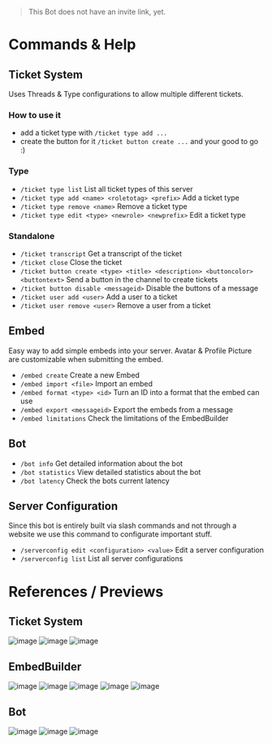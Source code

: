 > This Bot does not have an invite link, yet.

# Commands & Help


## Ticket System
Uses Threads & Type configurations to allow multiple different tickets.
### How to use it
- add a ticket type with `/ticket type add ...`
- create the button for it `/ticket button create ...` and your good to go :)
### Type
- `/ticket type list` List all ticket types of this server
- `/ticket type add <name> <roletotag> <prefix>` Add a ticket type
- `/ticket type remove <name>` Remove a ticket type
- `/ticket type edit <type> <newrole> <newprefix>` Edit a ticket type
### Standalone
- `/ticket transcript` Get a transcript of the ticket
- `/ticket close` Close the ticket
- `/ticket button create <type> <title> <description> <buttoncolor> <buttontext>` Send a button in the channel to create tickets
- `/ticket button disable <messageid>` Disable the buttons of a message
- `/ticket user add <user>` Add a user to a ticket
- `/ticket user remove <user>` Remove a user from a ticket

## Embed
Easy way to add simple embeds into your server. Avatar & Profile Picture are customizable when submitting the embed.
- `/embed create` Create a new Embed
- `/embed import <file>` Import an embed
- `/embed format <type> <id>` Turn an ID into a format that the embed can use
- `/embed export <messageid>` Export the embeds from a message
- `/embed limitations` Check the limitations of the EmbedBuilder

## Bot
- `/bot info` Get detailed information about the bot
- `/bot statistics` View detailed statistics about the bot
- `/bot latency` Check the bots current latency

## Server Configuration
Since this bot is entirely built via slash commands and not through a website we use this command to configurate important stuff.
- `/serverconfig edit <configuration> <value>` Edit a server configuration
- `/serverconfig list` List all server configurations


# References / Previews
## Ticket System
![image](https://github.com/user-attachments/assets/3b376af7-6687-4302-998c-213d90f0efc0)
![image](https://github.com/user-attachments/assets/9a964d4b-d817-463a-a35d-3bc4e295860f)
![image](https://github.com/user-attachments/assets/6ab8fd82-9f69-4ffa-8985-b99a5508c1f1)

## EmbedBuilder
![image](https://github.com/user-attachments/assets/42d8970b-b3f5-42b2-b40a-02c7ff6da881)
![image](https://github.com/user-attachments/assets/e7ab2cc9-195f-4209-8c52-cdce9ea506e0)
![image](https://github.com/user-attachments/assets/86a409d2-40f8-4cf1-b663-10d231566dbe)
![image](https://github.com/user-attachments/assets/a5aab5f0-e099-4d7e-9ded-24176025b133)
![image](https://github.com/user-attachments/assets/88d94fea-ac45-4219-819c-3807c0392dee)

## Bot
![image](https://github.com/user-attachments/assets/27806de9-003b-4357-bea4-a87c2426baef)
![image](https://github.com/user-attachments/assets/a68d93e4-3f70-45df-b9e7-0b31d05911c1)
![image](https://github.com/user-attachments/assets/93abf46c-60c1-4304-aa14-01f307288dde)


